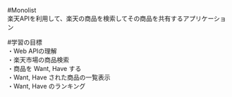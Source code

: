 #Monolist  
楽天APIを利用して、楽天の商品を検索してその商品を共有するアプリケーション    
  
#学習の目標  
・Web APIの理解  
・楽天市場の商品検索  
・商品を Want, Have する  
・Want, Have された商品の一覧表示  
・Want, Have のランキング  
